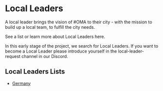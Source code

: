 # Local Leaders

A local leader brings the vision of #OMA to their city - with the mission to build up a local team, to fulfill the city needs.

See a list or learn more about Local Leaders here.

In this early stage of the project, we search for Local Leaders. If you want to become a Local Leader please introduce yourself in the local-leader-request channel in our Discord.


## Local Leaders Lists

-  [Germany](./ll-list-de)